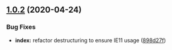 ## [1.0.2](https://github.com/americanexpress/create-shared-react-context/compare/v1.0.1...v1.0.2) (2020-04-24)


### Bug Fixes

* **index:** refactor destructuring to ensure IE11 usage ([898d27f](https://github.com/americanexpress/create-shared-react-context/commit/898d27f2077b56c0bb2bcc206eee129f0d4e7731))
